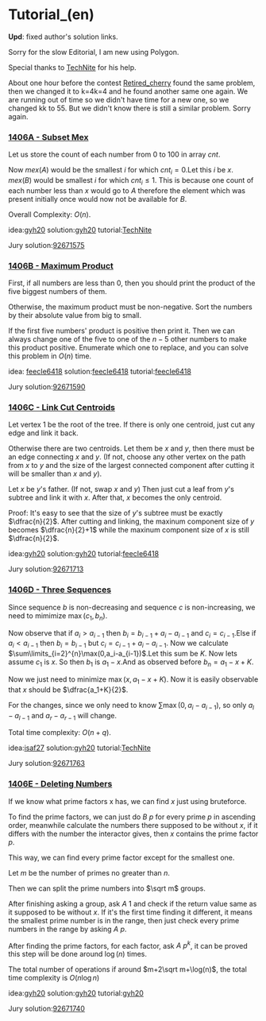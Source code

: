 # Tutorial_(en)

**Upd**: fixed author's solution links.

Sorry for the slow Editorial, I am new using Polygon.

Special thanks to [TechNite](https://codeforces.com/profile/TechNite "Master TechNite") for his help.

About one hour before the contest [Retired_cherry](https://codeforces.com/profile/Retired_cherry "Expert Retired_cherry") found the same problem, then we changed it to k=4k=4 and he found another same one again. We are running out of time so we didn't have time for a new one, so we changed kk to 55. But we didn't know there is still a similar problem. Sorry again.

 
### [1406A - Subset Mex](../problems/A._Subset_Mex.md "Codeforces Round 670 (Div. 2)")

Let us store the count of each number from $0$ to $100$ in array $cnt$. 

Now $mex(A)$ would be the smallest $i$ for which $cnt_i=0$.Let this $i$ be $x$. $mex(B)$ would be smallest $i$ for which $cnt_i\leq 1$. This is because one count of each number less than $x$ would go to $A$ therefore the element which was present initially once would now not be available for $B$.

Overall Complexity: $O(n)$.

idea:[gyh20](https://codeforces.com/profile/gyh20 "Master gyh20") solution:[gyh20](https://codeforces.com/profile/gyh20 "Master gyh20") tutorial:[TechNite](https://codeforces.com/profile/TechNite "Master TechNite")

Jury solution:[92671575](https://codeforces.com/contest/1406/submission/92671575 "Submission 92671575 by feecIe6418")

 
### [1406B - Maximum Product](../problems/B._Maximum_Product.md "Codeforces Round 670 (Div. 2)")

First, if all numbers are less than $0$, then you should print the product of the five biggest numbers of them.

Otherwise, the maximum product must be non-negative. Sort the numbers by their absolute value from big to small. 

If the first five numbers' product is positive then print it. Then we can always change one of the five to one of the $n-5$ other numbers to make this product positive. Enumerate which one to replace, and you can solve this problem in $O(n)$ time.

idea: [feecIe6418](https://codeforces.com/profile/feecIe6418 "Candidate Master feecIe6418") solution:[feecIe6418](https://codeforces.com/profile/feecIe6418 "Candidate Master feecIe6418") tutorial:[feecIe6418](https://codeforces.com/profile/feecIe6418 "Candidate Master feecIe6418")

Jury solution:[92671590](https://codeforces.com/contest/1406/submission/92671590 "Submission 92671590 by feecIe6418")

 
### [1406C - Link Cut Centroids](../problems/C._Link_Cut_Centroids.md "Codeforces Round 670 (Div. 2)")

Let vertex $1$ be the root of the tree. If there is only one centroid, just cut any edge and link it back.

Otherwise there are two centroids. Let them be $x$ and $y$, then there must be an edge connecting $x$ and $y$. (If not, choose any other vertex on the path from $x$ to $y$ and the size of the largest connected component after cutting it will be smaller than $x$ and $y$).

Let $x$ be $y$'s father. (If not, swap $x$ and $y$) Then just cut a leaf from $y$'s subtree and link it with $x$. After that, $x$ becomes the only centroid.

Proof: It's easy to see that the size of $y$'s subtree must be exactly $\dfrac{n}{2}$. After cutting and linking, the maxinum component size of $y$ becomes $\dfrac{n}{2}+1$ while the maxinum component size of $x$ is still $\dfrac{n}{2}$.

idea:[gyh20](https://codeforces.com/profile/gyh20 "Master gyh20") solution:[gyh20](https://codeforces.com/profile/gyh20 "Master gyh20") tutorial:[feecIe6418](https://codeforces.com/profile/feecIe6418 "Candidate Master feecIe6418")

Jury solution:[92671713](https://codeforces.com/contest/1406/submission/92671713 "Submission 92671713 by feecIe6418")

 
### [1406D - Three Sequences](../problems/D._Three_Sequences.md "Codeforces Round 670 (Div. 2)")

Since sequence $b$ is non-decreasing and sequence $c$ is non-increasing, we need to mimimize $\max(c_1,b_n)$.

Now observe that if $a_i>a_{i-1}$ then $b_i=b_{i-1}+a_i-a_{i-1}$ and $c_i=c_{i-1}$.Else if $a_i<a_{i-1}$ then $b_i=b_{i-1}$ but $c_i=c_{i-1}+a_i-a_{i-1}$. Now we calculate $\sum\limits_{i=2}^{n}\max(0,a_i-a_{i-1})$.Let this sum be $K$. Now lets assume $c_1$ is $x$. So then $b_1$ is $a_1-x$.And as observed before $b_n = a_1-x+K$. 

Now we just need to minimize $\max(x,a_1-x+K)$. Now it is easily observable that $x$ should be $\dfrac{a_1+K}{2}$.

For the changes, since we only need to know $\sum\max(0,a_i-a_{i-1})$, so only $a_l-a_{l-1}$ and $a_r-a_{r-1}$ will change.

Total time complexity: $O(n+q)$.

idea:[isaf27](https://codeforces.com/profile/isaf27 "International Grandmaster isaf27") solution:[gyh20](https://codeforces.com/profile/gyh20 "Master gyh20") tutorial:[TechNite](https://codeforces.com/profile/TechNite "Master TechNite")

Jury solution:[92671763](https://codeforces.com/contest/1406/submission/92671763 "Submission 92671763 by feecIe6418")

 
### [1406E - Deleting Numbers](../problems/E._Deleting_Numbers.md "Codeforces Round 670 (Div. 2)")

If we know what prime factors x has, we can find $x$ just using bruteforce.

To find the prime factors, we can just do $B~p$ for every prime $p$ in ascending order, meanwhile calculate the numbers there supposed to be without $x$, if it differs with the number the interactor gives, then $x$ contains the prime factor $p$.

This way, we can find every prime factor except for the smallest one.

Let $m$ be the number of primes no greater than $n$. 

Then we can split the prime numbers into $\sqrt m$ groups.

After finishing asking a group, ask $A~1$ and check if the return value same as it supposed to be without $x$. If it's the first time finding it different, it means the smallest prime number is in the range, then just check every prime numbers in the range by asking $A~p$.

After finding the prime factors, for each factor, ask $A~p^k$, it can be proved this step will be done around $\log(n)$ times.

The total number of operations if around $m+2\sqrt m+\log(n)$, the total time complexity is $O(n\log n)$

idea:[gyh20](https://codeforces.com/profile/gyh20 "Master gyh20") solution:[gyh20](https://codeforces.com/profile/gyh20 "Master gyh20") tutorial:[gyh20](https://codeforces.com/profile/gyh20 "Master gyh20")

Jury solution:[92671740](https://codeforces.com/contest/1406/submission/92671740 "Submission 92671740 by feecIe6418")

